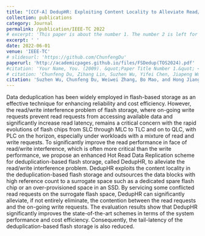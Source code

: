 ```yaml
---
title: "[CCF-A] DedupHR: Exploiting Content Locality to Alleviate Read/Write Interference in Deduplication-Based Flash Storage"
collection: publications
category: Journal
permalink: /publication/IEEE-TC 2022
# excerpt: 'This paper is about the number 1. The number 2 is left for future work.'
excerpt: ' '
date: 2022-06-01
venue: 'IEEE-TC'
# slidesurl: 'https://github.com/ChunfengDu'
paperurl: 'http://academicpages.github.io/files/FSDedup(TOS2024).pdf'
#citation: 'Your Name, You. (2009). &quot;Paper Title Number 1.&quot; <i>Journal 1</i>. 1(1).'
# citation: 'Chunfeng Du, Zihang Lin, Suzhen Wu, Yifei Chen, Jiapeng Wu, Shengzhe Wang, Weichun Wang, Qingfeng Wu, and Bo Mao. FSDedup: Feature-Aware and Selective Deduplication for Improving Performance of Encrypted Non-Volatile Main Memory. ACM Transcations Storage, 20(4):1-33, Aug. 2024.'
citation: 'Suzhen Wu, Chunfeng Du, Weiwei Zhang, Bo Mao, and Hong Jiang. DedupHR: Exploiting Content Locality to Alleviate Read/Write Interference in Deduplication-based Flash Storage. IEEE Transactions on Computers. 71(6): 1332-1343. June 2022.'
---
```


Data deduplication has been widely employed in flash-based storage as an effective technique for enhancing reliability and cost efficiency. However, the read/write interference problem of flash storage, where on-going write requests prevent read requests from accessing available data and significantly increase read latency, remains a critical concern with the rapid evolutions of flash chips from SLC through MLC to TLC and on to QLC, with PLC on the horizon, especially under workloads with a mixture of read and write requests. To significantly improve the read performance in face of read/write interference, which is often more critical than the write performance, we propose an enhanced Hot Read Data Replication scheme for deduplication-based flash storage, called DedupHR, to alleviate the read/write interference problem. DedupHR exploits the content locality in the deduplication-based flash storage and outsources the data blocks with high reference count to a surrogate space such as a dedicated spare flash chip or an over-provisioned space in an SSD. By servicing some conflicted read requests on the surrogate flash space, DedupHR can significantly alleviate, if not entirely eliminate, the contention between the read requests and the on-going write requests. The evaluation results show that DedupHR significantly improves the state-of-the-art schemes in terms of the system performance and cost efficiency. Consequently, the tail-latency of the deduplication-based flash storage is also reduced.
